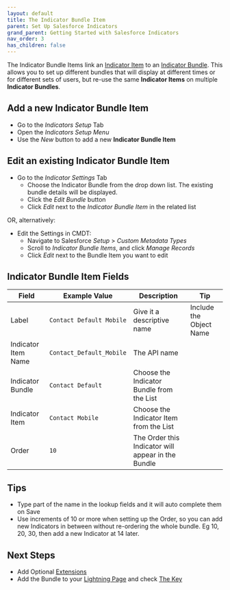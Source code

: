 ```yaml
---
layout: default
title: The Indicator Bundle Item
parent: Set Up Salesforce Indicators
grand_parent: Getting Started with Salesforce Indicators
nav_order: 3
has_children: false
---
```


The Indicator Bundle Items link an [Indicator Item](../indicator-item) to an [Indicator Bundle](../indicator-bundle). This allows you to set up different bundles that will display at different times or for different sets of users, but re-use the same **Indicator Items** on multiple **Indicator Bundles**. 


## Add a new Indicator Bundle Item
* Go to the *Indicators Setup* Tab
* Open the *Indicators Setup Menu*
* Use the *New* button to add a new **Indicator Bundle Item**

## Edit an existing Indicator Bundle Item

* Go to the *Indicator Settings* Tab
  * Choose the Indicator Bundle from the drop down list. The existing bundle details will be displayed.
  * Click the *Edit Bundle* button
  * Click *Edit* next to the *Indicator Bundle Item* in the related list

OR, alternatively:

* Edit the Settings in CMDT:
  * Navigate to Salesforce *Setup* > *Custom Metadata Types*
  * Scroll to *Indicator Bundle Items*, and click *Manage Records*
  * Click *Edit* next to the Bundle Item you want to edit


## Indicator Bundle Item Fields

|Field|Example Value|Description|Tip|
|---------|----------|-------------------|--------------------------|
|Label|`Contact Default Mobile`|Give it a descriptive name|Include the Object Name
|Indicator Item Name|`Contact_Default_Mobile`|The API name
|Indicator Bundle|`Contact Default`|Choose the Indicator Bundle from the List
|Indicator Item|`Contact Mobile`|Choose the Indicator Item from the List
|Order|`10`|The Order this Indicator will appear in the Bundle

## Tips

* Type part of the name in the lookup fields and it will auto complete them on Save
* Use increments of 10 or more when setting up the Order, so you can add new Indicators in between without re-ordering the whole bundle. Eg 10, 20, 30, then add a new Indicator at 14 later. 

## Next Steps
* Add Optional [Extensions](../item-extension)
* Add the Bundle to your [Lightning Page](../add-to-lightning-page) and check [The Key](../the-key)
